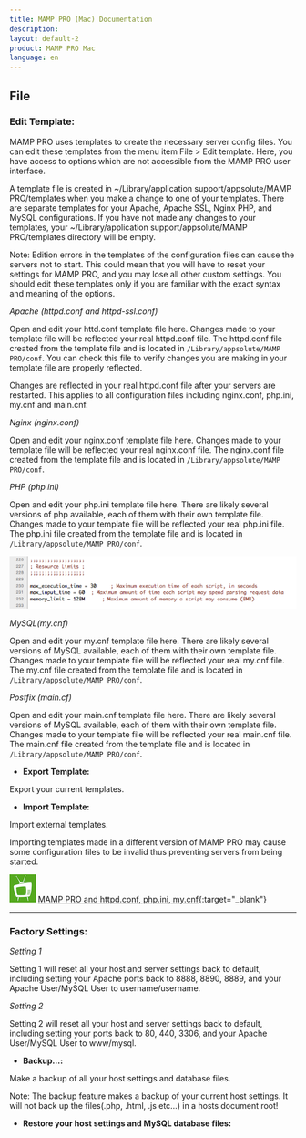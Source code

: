 ```yaml
---
title: MAMP PRO (Mac) Documentation
description: 
layout: default-2
product: MAMP PRO Mac
language: en
---
```


##  File

### Edit Template:<a name="edit_templates"></a>

MAMP PRO uses templates to create the necessary server config files. You can edit these templates from the menu item        File > Edit template. Here, you have access to options which are not accessible from the MAMP PRO user interface.

A template file is created in ~/Library/application support/appsolute/MAMP PRO/templates when you make a change to one      of your templates. There are separate templates for your Apache, Apache SSL, Nginx PHP, and MySQL configurations. If you have not made any changes to your templates, your ~/Library/application support/appsolute/MAMP PRO/templates directory will      be empty.
     
<div class="alert" role="alert">
Note: Edition errors in the templates of the configuration files can cause the servers not to start. This could mean        that you will have to reset your settings for MAMP PRO, and you may lose all other custom settings. You should edit these templates only if you are familiar with the exact syntax and meaning of the options.
</div>
     
*Apache (httpd.conf and httpd-ssl.conf)*
     
Open and edit your httd.conf template file here. Changes made to your template file will be reflected your         real      httpd.conf file. The httpd.conf file created from the template file and is located in `/Library/appsolute/MAMP              PRO/conf`. You can check this file to verify changes you are making in your template file are properly reflected.
<div class="alert" role="alert">
Changes are reflected in your real httpd.conf file after your servers are restarted. This applies to all                    configuration files including nginx.conf, php.ini, my.cnf and main.cnf.
</div>
     
*Nginx (nginx.conf)*

Open and edit your nginx.conf template file here. Changes made to your template file will be reflected your                 real nginx.conf file. The nginx.conf file created from the template file and is located in `/Library/appsolute/MAMP         PRO/conf`.
     
*PHP (php.ini)*
     
Open and edit your php.ini template file here. There are likely several versions of php available, each of them with        their own template file. Changes made to your template file will be reflected your real php.ini file. The php.ini file      created from the template file and is located in `/Library/appsolute/MAMP PRO/conf`.
     
![MAMP](PHPini.png)
     
*MySQL(my.cnf)*
     
Open and edit your my.cnf template file here. There are likely several versions of MySQL available, each of them with       their own template file. Changes made to your template file will be reflected your real my.cnf file. The my.cnf file        created from the template file and is located in `/Library/appsolute/MAMP PRO/conf`.
     
*Postfix (main.cf)*
     
Open and edit your main.cnf template file here. There are likely several versions of MySQL available, each of them with      their own template file. Changes made to your template file will be reflected your real main.cnf file. The main.cnf         file created from the template file and is located in `/Library/appsolute/MAMP PRO/conf`.
     
*  **Export Template:**
     
Export your current templates.
     
*  **Import Template:**
     
Import external templates.
     
<div class="alert" role="alert">
Importing templates made in a different version of MAMP PRO may cause some configuration files to be invalid thus           preventing servers from being started.
</div>


![MAMP](../../Videos/MAMPtv.png) [MAMP PRO and httpd.conf, php.ini, my.cnf](https://www.youtube.com/watch?v=uh6s7uMCISU){:target="_blank"}

---

### Factory Settings:
     
*Setting 1*

Setting 1 will reset all your host and server settings back to default, including setting your Apache ports back to       8888, 8890, 8889, and your Apache User/MySQL User to username/username.

*Setting 2*

Setting 2 will reset all your host and server settings back to default, including setting your ports back to 80, 440, 3306, and your Apache User/MySQL User to www/mysql.

*  **Backup…:**

Make a backup of all your host settings and database files.
     
<div class="alert" role="alert">
Note: The backup feature makes a backup of your current host settings. It will not back up the files(.php, .html, .js       etc…) in a hosts document root! 
</div>
     
*  **Restore your host settings and MySQL database files:**

